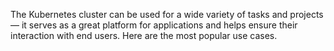 The Kubernetes cluster can be used for a wide variety of tasks and projects — it serves as a great platform for applications and helps ensure their interaction with end users. Here are the most popular use cases.
